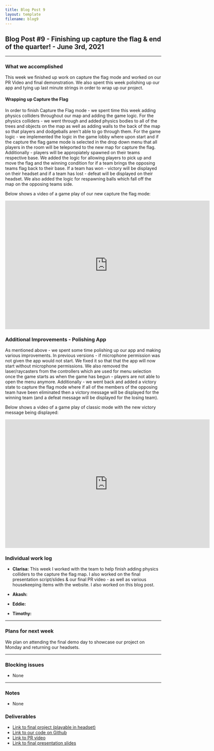 ```yaml
---
title: Blog Post 9
layout: template
filename: blog9
---
```


## Blog Post #9 - Finishing up capture the flag & end of the quarter! - June 3rd, 2021

<hr>

### What we accomplished
This week we finished up work on capture the flag mode and worked on our PR Video and final demonstration. We also spent this week polishing up our app and tying up last minute strings in order to wrap up our project.

#### Wrapping up Capture the Flag
In order to finish Capture the Flag mode - we spent time this week adding physics colliders throughout our map and adding the game logic. For the physics colliders - we went through and added physics bodies to all of the trees and objects on the map as well as adding walls to the back of the map so that players and dodgeballs aren't able to go through them. 
For the game logic - we implemented the logic in the game lobby where upon start and if the capture the flag game mode is selected in the drop down menu that all players in the room will be teleported to the new map for capture the flag. Additionally - players will be appropiately spawned on their teams respective base. We added the logic for allowing players to pick up and move the flag and the winning condition for if a team brings the opposing teams flag back to their base. If a team has won - victory will be displayed on their headset and if a team has lost - defeat will be displayed on their headset. We also added the logic for respawning balls which fall off the map on the opposing teams side.

Below shows a video of a game play of our new capture the flag mode:
<iframe width="660" height="415" src="https://www.youtube.com/embed/zTA3DkfFoVM" title="YouTube video player" frameborder="0" allow="accelerometer; autoplay; clipboard-write; encrypted-media; gyroscope; picture-in-picture" allowfullscreen></iframe>

### Additional Improvements - Polishing App
As mentioned above - we spent some time polishing up our app and making various improvements. In previous versions - if microphone permission was not given the app would not start. We fixed it so that that the app will now start without microphone permissions. We also removed the laser/raycasters from the controllers which are used for menu selection once the game starts as when the game has begun - players are not able to open the menu anymore. Additionally - we went back and added a victory state to capture the flag mode where if all of the members of the opposing team have been eliminated then a victory message will be displayed for the winning team (and a defeat message will be displayed for the losing team).

Below shows a video of a game play of classic mode with the new victory message being displayed:
<iframe width="660" height="415" src="https://www.youtube.com/embed/CyolL3wHTik" title="YouTube video player" frameborder="0" allow="accelerometer; autoplay; clipboard-write; encrypted-media; gyroscope; picture-in-picture" allowfullscreen></iframe>

### Individual work log

- **Clarisa:** This week I worked with the team to help finish adding physics colliders to the capture the flag map. I also worked on the final presentation script/slides & our final PR video - as well as various housekeeping items with the website. I also worked on this blog post.

- **Akash:** 

- **Eddie:** 

- **Timothy:** 

<hr>

### Plans for next week
We plan on attending the final demo day to showcase our project on Monday and returning our headsets.

<hr>

### Blocking issues
- None

<hr>

### Notes
- None

### Deliverables
- [Link to final project (playable in headset)](https://aba49.glitch.me/)
- [Link to our code on Github](https://github.com/UWRealityLab/xrcapstone21sp-team1/tree/master/app)
- [Link to PR video](https://youtu.be/HoFF9onY47g)
- [Link to final presentation slides](https://docs.google.com/presentation/d/1pil2DFRitnMjbN64GfEy9QfPWpq5ioBwMjpeYMQNrAA/edit#slide=id.gdd7299ac0b_0_690)